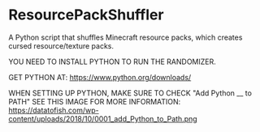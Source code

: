 # ResourcePackShuffler
 A Python script that shuffles Minecraft resource packs, which creates cursed resource/texture packs.

YOU NEED TO INSTALL PYTHON TO RUN THE RANDOMIZER.

GET PYTHON AT:
https://www.python.org/downloads/

WHEN SETTING UP PYTHON, MAKE SURE TO CHECK "Add Python __ to PATH"
SEE THIS IMAGE FOR MORE INFORMATION:
https://datatofish.com/wp-content/uploads/2018/10/0001_add_Python_to_Path.png